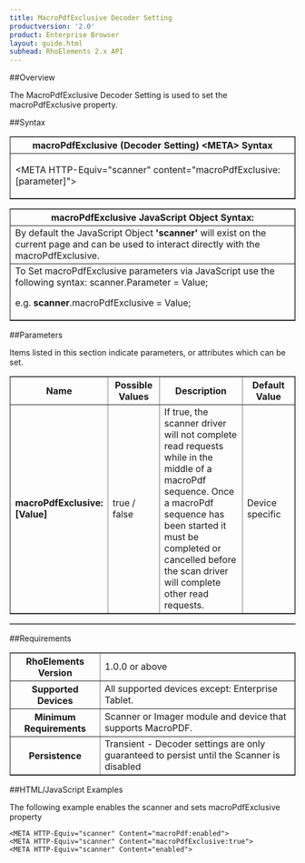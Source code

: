 ```yaml
---
title: MacroPdfExclusive Decoder Setting
productversion: '2.0'
product: Enterprise Browser
layout: guide.html
subhead: RhoElements 2.x API
---
```


##Overview

The MacroPdfExclusive Decoder Setting is used to set the macroPdfExclusive property.

##Syntax

<table class="facelift" style="width:100%" border="1" padding="5px"> <tr><th class="tableHeading">macroPdfExclusive (Decoder Setting) &lt;META&gt; Syntax
</th></tr><tr><td class="clsSyntaxCells clsOddRow"><p>&lt;META HTTP-Equiv="scanner" content="macroPdfExclusive:[parameter]"&gt;</p></td></tr></table>
<table class="facelift" style="width:100%" border="1" padding="5px"> <tr><th class="tableHeading">macroPdfExclusive JavaScript Object Syntax:</th></tr><tr><td class="clsSyntaxCells clsOddRow">
By default the JavaScript Object <b>'scanner'</b> will exist on the current page and can be used to interact directly with the macroPdfExclusive.
</td></tr><tr><td class="clsSyntaxCells clsEvenRow">
To Set macroPdfExclusive parameters via JavaScript use the following syntax: scanner.Parameter = Value;
<P />e.g. <b>scanner</b>.macroPdfExclusive = Value;
</td></tr></table>

##Parameters


Items listed in this section indicate parameters, or attributes which can be set.
<table class="facelift" style="width:100%" border="1" padding="5px"> <col width="20%" /><col width="20%" /><col width="38%" /><col width="22%" /><tr><th class="tableHeading">Name</th><th class="tableHeading">Possible Values</th><th class="tableHeading">Description</th><th class="tableHeading">Default Value</th></tr><tr><td class="clsSyntaxCells clsOddRow"><b>macroPdfExclusive:[Value]
</b></td><td class="clsSyntaxCells clsOddRow">true / false</td><td class="clsSyntaxCells clsOddRow">If true, the scanner driver will not complete read requests while in the middle of a macroPdf sequence.  Once a macroPdf sequence has been started it must be completed or cancelled before the scan driver will complete other read requests.</td><td class="clsSyntaxCells clsOddRow">Device specific</td></tr></table>
<table class="facelift" style="width:100%" border="1" padding="5px"> <col width="78%" /><col width="8%" /><col width="1%" /><col width="5%" /><col width="1%" /><col width="5%" /><col width="2%" /></table>





##Requirements

<table class="facelift" style="width:100%" border="1" padding="5px"> <tr><th class="tableHeading">RhoElements Version</th><td class="clsSyntaxCell clsEvenRow">1.0.0 or above
</td></tr><tr><th class="tableHeading">Supported Devices</th><td class="clsSyntaxCell clsOddRow">All supported devices except: Enterprise Tablet.</td></tr><tr><th class="tableHeading">Minimum Requirements</th><td class="clsSyntaxCell clsOddRow">Scanner or Imager module and device that supports MacroPDF.</td></tr><tr><th class="tableHeading">Persistence</th><td class="clsSyntaxCell clsEvenRow">Transient - Decoder settings are only guaranteed to persist until the Scanner is disabled</td></tr></table>


##HTML/JavaScript Examples

The following example enables the scanner and sets macroPdfExclusive property

	<META HTTP-Equiv="scanner" Content="macroPdf:enabled">
	<META HTTP-Equiv="scanner" Content="macroPdfExclusive:true">
	<META HTTP-Equiv="scanner" Content="enabled">
					





